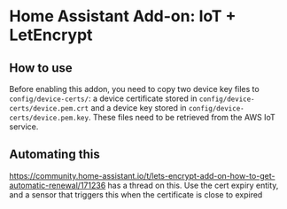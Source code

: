 # Home Assistant Add-on: IoT + LetEncrypt

## How to use

Before enabling this addon, you need to copy two device key files to `config/device-certs/`: a device certificate stored in `config/device-certs/device.pem.crt` and a device key stored in `config/device-certs/device.pem.key`. These files need to be retrieved from the AWS IoT service.

## Automating this

https://community.home-assistant.io/t/lets-encrypt-add-on-how-to-get-automatic-renewal/171236 has a thread on this. Use the cert expiry entity, and a sensor that triggers this when the certificate is close to expired
